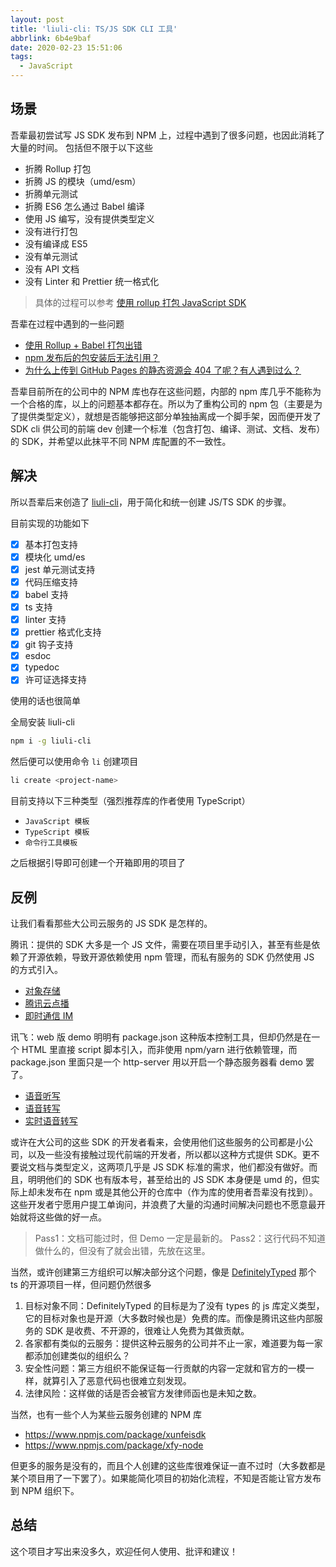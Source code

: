 ```yaml
---
layout: post
title: 'liuli-cli: TS/JS SDK CLI 工具'
abbrlink: 6b4e9baf
date: 2020-02-23 15:51:06
tags:
  - JavaScript
---
```


## 场景

吾辈最初尝试写 JS SDK 发布到 NPM 上，过程中遇到了很多问题，也因此消耗了大量的时间。
包括但不限于以下这些

- 折腾 Rollup 打包
- 折腾 JS 的模块（umd/esm）
- 折腾单元测试
- 折腾 ES6 怎么通过 Babel 编译
- 使用 JS 编写，没有提供类型定义
- 没有进行打包
- 没有编译成 ES5
- 没有单元测试
- 没有 API 文档
- 没有 Linter 和 Prettier 统一格式化

> 具体的过程可以参考 [使用 rollup 打包 JavaScript SDK](https://blog.rxliuli.com/p/c30dd206/)

吾辈在过程中遇到的一些问题

- [使用 Rollup + Babel 打包出错](https://segmentfault.com/q/1010000018386874/)
- [npm 发布后的包安装后无法引用？](https://segmentfault.com/q/1010000018914964)
- [为什么上传到 GitHub Pages 的静态资源会 404 了呢？有人遇到过么？](https://segmentfault.com/q/1010000019587945)

吾辈目前所在的公司中的 NPM 库也存在这些问题，内部的 npm 库几乎不能称为一个合格的库，以上的问题基本都存在。所以为了重构公司的 npm 包（主要是为了提供类型定义），就想是否能够把这部分单独抽离成一个脚手架，因而便开发了 SDK cli 供公司的前端 dev 创建一个标准（包含打包、编译、测试、文档、发布）的 SDK，并希望以此抹平不同 NPM 库配置的不一致性。

## 解决

所以吾辈后来创造了 [liuli-cli](https://www.npmjs.com/package/liuli-cli)，用于简化和统一创建 JS/TS SDK 的步骤。

目前实现的功能如下

- [x] 基本打包支持
- [x] 模块化 umd/es
- [x] jest 单元测试支持
- [x] 代码压缩支持
- [x] babel 支持
- [x] ts 支持
- [x] linter 支持
- [x] prettier 格式化支持
- [x] git 钩子支持
- [x] esdoc
- [x] typedoc
- [x] 许可证选择支持

使用的话也很简单

全局安装 liuli-cli

```sh
npm i -g liuli-cli
```

然后便可以使用命令 `li` 创建项目

```sh
li create <project-name>
```

目前支持以下三种类型（强烈推荐库的作者使用 TypeScript）

- `JavaScript 模板`
- `TypeScript 模板`
- `命令行工具模板`

之后根据引导即可创建一个开箱即用的项目了

## 反例

让我们看看那些大公司云服务的 JS SDK 是怎样的。

腾讯：提供的 SDK 大多是一个 JS 文件，需要在项目里手动引入，甚至有些是依赖了开源依赖，导致开源依赖使用 npm 管理，而私有服务的 SDK 仍然使用 JS 的方式引入。

- [对象存储](https://cloud.tencent.com/document/product/436)
- [腾讯云点播](https://cloud.tencent.com/document/product/266)
- [即时通信 IM](https://cloud.tencent.com/document/product/269)

讯飞：web 版 demo 明明有 package.json 这种版本控制工具，但却仍然是在一个 HTML 里直接 script 脚本引入，而非使用 npm/yarn 进行依赖管理，而 package.json 里面只是一个 http-server 用以开启一个静态服务器看 demo 罢了。

- [语音听写](https://www.xfyun.cn/doc/asr/voicedictation/API.html)
- [语音转写](https://www.xfyun.cn/doc/asr/lfasr/API.html)
- [实时语音转写](https://www.xfyun.cn/doc/asr/rtasr/API.html)

或许在大公司的这些 SDK 的开发者看来，会使用他们这些服务的公司都是小公司，以及一些没有接触过现代前端的开发者，所以都以这种方式提供 SDK。更不要说文档与类型定义，这两项几乎是 JS SDK 标准的需求，他们都没有做好。而且，明明他们的 SDK 也有版本号，甚至给出的 JS SDK 本身便是 umd 的，但实际上却未发布在 npm 或是其他公开的仓库中（作为库的使用者吾辈没有找到）。这些开发者宁愿用户提工单询问，并浪费了大量的沟通时间解决问题也不愿意最开始就将这些做的好一点。

> Pass1：文档可能过时，但 Demo 一定是最新的。
> Pass2：这行代码不知道做什么的，但没有了就会出错，先放在这里。

当然，或许创建第三方组织可以解决部分这个问题，像是 [DefinitelyTyped](https://github.com/DefinitelyTyped/DefinitelyTyped) 那个 ts 的开源项目一样，但问题仍然很多

1. 目标对象不同：DefinitelyTyped 的目标是为了没有 types 的 js 库定义类型，它的目标对象也是开源（大多数时候也是）免费的库。而像是腾讯这些内部服务的 SDK 是收费、不开源的，很难让人免费为其做贡献。
2. 各家都有类似的云服务：提供这种云服务的公司并不止一家，难道要为每一家都添加创建类似的组织么？
3. 安全性问题：第三方组织不能保证每一行贡献的内容一定就和官方的一模一样，就算引入了恶意代码也很难立刻发现。
4. 法律风险：这样做的话是否会被官方发律师函也是未知之数。

当然，也有一些个人为某些云服务创建的 NPM 库

- <https://www.npmjs.com/package/xunfeisdk>
- <https://www.npmjs.com/package/xfy-node>

但更多的服务是没有的，而且个人创建的这些库很难保证一直不过时（大多数都是某个项目用了一下罢了）。如果能简化项目的初始化流程，不知是否能让官方发布到 NPM 组织下。

## 总结

这个项目才写出来没多久，欢迎任何人使用、批评和建议！
